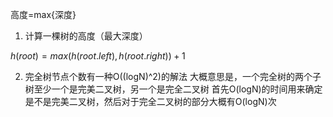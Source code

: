 高度=max{深度}

1. 计算一棵树的高度（最大深度）

$h(root)=max(h(root.left),h(root.right))+1$

2. 完全树节点个数有一种O((logN)^2)的解法
    大概意思是，一个完全树的两个子树至少一个是完美二叉树，另一个是完全二叉树
    首先O(logN)的时间用来确定是不是完美二叉树，然后对于完全二叉树的部分大概有O(logN)次

